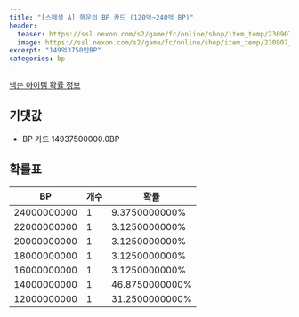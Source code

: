 ```yaml
---
title: "[스페셜 A] 행운의 BP 카드 (120억~240억 BP)"
header:
  teaser: https://ssl.nexon.com/s2/game/fc/online/shop/item_temp/230907_special_b9244v59dhjj15/200333015_s.png
  image: https://ssl.nexon.com/s2/game/fc/online/shop/item_temp/230907_special_b9244v59dhjj15/200333015_s.png
excerpt: "149억3750만BP"
categories: bp
---
```

[넥슨 아이템 확률 정보](http://iteminfo.nexon.com/probability/fco?sn=7455)

## 기댓값
  - BP 카드 14937500000.0BP

## 확률표

|BP|개수|확률|
|---|---|---|
|24000000000|1|9.3750000000%|
|22000000000|1|3.1250000000%|
|20000000000|1|3.1250000000%|
|18000000000|1|3.1250000000%|
|16000000000|1|3.1250000000%|
|14000000000|1|46.8750000000%|
|12000000000|1|31.2500000000%|

